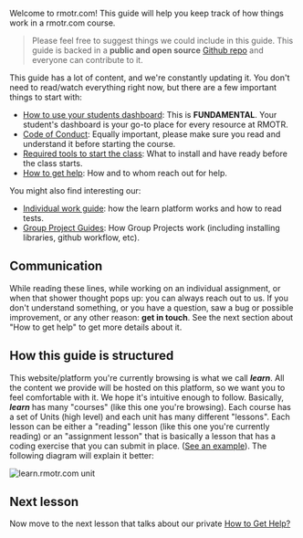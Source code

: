 Welcome to rmotr.com! This guide will help you keep track of how things work in a rmotr.com course.

> Please feel free to suggest things we could include in this guide. This guide is backed in a **public and open source** [Github repo](https://github.com/rmotr-curriculum/pyp-students-guide) and everyone can contribute to it.

This guide has a lot of content, and we're constantly updating it. You don't need to read/watch everything right now, but there are a few important things to start with:

* [How to use your students dashboard](/python/rmotrcom-students-guide/introduction/students-dashboard): This is **FUNDAMENTAL**. Your student's dashboard is your go-to place for every resource at RMOTR.
* [Code of Conduct](/python/rmotrcom-students-guide/introduction/code-of-conduct): Equally important, please make sure you read and understand it before starting the course.
* [Required tools to start the class](/python/rmotrcom-students-guide/introduction/required-tools): What to install and have ready before the class starts.
* [How to get help](/python/rmotrcom-students-guide/introduction/how-to-get-help): How and to whom reach out for help.

You might also find interesting our:

* [Individual work guide](/): how the learn platform works and how to read tests.
* [Group Project Guides](/): How Group Projects work (including installing libraries, github workflow, etc).

## Communication

While reading these lines, while working on an individual assignment, or when that shower thought pops up: you can always reach out to us. If you don't understand something, or you have a question, saw a bug or possible improvement, or any other reason: **get in touch**. See the next section about "How to get help" to get more details about it.

## How this guide is structured

This website/platform you're currently browsing is what we call _**learn**_. All the content we provide will be hosted on this platform, so we want you to feel comfortable with it. We hope it's intuitive enough to follow. Basically, _**learn**_ has many "courses" (like this one you're browsing). Each course has a set of Units (high level) and each unit has many different "lessons". Each lesson can be either a "reading" lesson (like this one you're currently reading) or an "assignment lesson" that is basically a lesson that has a coding exercise that you can submit in place. ([See an example](http://learn.rmotr.com/python/advanced-python-programming-class-material/introduction/your-first-coding-assignment)). The following diagram will explain it better:

![learn.rmotr.com unit](http://i.imgur.com/a7vWBXc.png)

## Next lesson

Now move to the next lesson that talks about our private [How to Get Help?](http://learn.rmotr.com/python/rmotrcom-students-guide/introduction/how-to-get-help)
